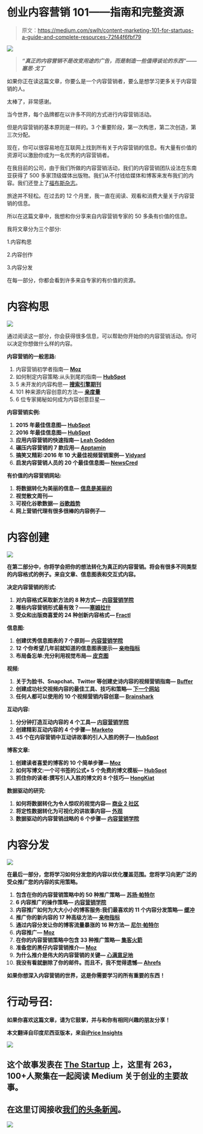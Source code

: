# 创业内容营销 101——指南和完整资源

> 原文：<https://medium.com/swlh/content-marketing-101-for-startups-a-guide-and-complete-resources-72f44f6fbf79>

![](img/ed618731729d8369a4a141dc351c497d.png)

> ***“真正的内容营销不是改变用途的广告，而是制造一些值得谈论的东西”——塞思·戈丁***

如果你正在读这篇文章，你要么是一个内容营销者，要么是想学习更多关于内容营销的人。

太棒了，非常感谢。

当今世界，每个品牌都在以许多不同的方式进行内容营销活动。

但是内容营销的基本原则是一样的。3 个重要阶段，第一次构思，第二次创造，第三次分配。

现在，你可以很容易地在互联网上找到所有关于内容营销的信息。有大量有价值的资源可以激励你成为一名优秀的内容营销者。

在我目前的公司，由于我们所做的内容营销活动，我们的内容营销团队设法在东南亚获得了 500 多家顶级媒体出版物。我们从不付钱给媒体和博客来发布我们的内容。我们还登上了[福布斯杂志](https://www.forbes.com/sites/joeescobedo/2017/07/05/how-to-get-media-coverage-for-your-startup/)。

旅途并不轻松。在过去的 12 个月里，我一直在阅读、观看和消费大量关于内容营销的信息。

所以在这篇文章中，我想和你分享来自内容营销专家的 50 多条有价值的信息。

我将文章分为三个部分:

1.内容构思

2.内容创作

3.内容分发

在每一部分，你都会看到许多来自专家的有价值的资源。

# **内容构思**

![](img/4cc688dc704566a47127c59ccb8e0c8b.png)

通过阅读这一部分，你会获得很多信息，可以帮助你开始你的内容营销活动。你可以决定你想做什么样的内容。

**内容营销的一般思路:**

1.  内容营销初学者指南— [**Moz**](https://moz.com/beginners-guide-to-content-marketing)
2.  如何制定内容策略:从头到尾的指南— [**HubSpot**](https://blog.hubspot.com/marketing/content-marketing-plan)
3.  5 未开发的内容构思— [**搜索引擎期刊**](https://www.searchenginejournal.com/5-untapped-content-ideation-tips/118029/)
4.  101 种来源内容创意的方法— [**亲度量**](https://blog.kissmetrics.com/101-content-ideas/)
5.  6 位专家揭秘如何成为内容创意巨星—[](http://buzzsumo.com/blog/6-experts-reveal-how-to-become-a-content-ideation-superstar/)

****内容营销实例:****

1.  **2015 年最佳信息图— [**HubSpot**](https://blog.hubspot.com/marketing/best-infographics-2015)**
2.  **2016 年最佳信息图— [**HubSpot**](https://blog.hubspot.com/marketing/best-infographics-2016)**
3.  **应用内容营销的快速指南— [**Leah Godden**](https://www.linkedin.com/pulse/quick-dirty-guide-using-content-marketing-apps-leah-godden/)**
4.  **碾压内容营销的 7 款应用— [**Apptamin**](https://www.apptamin.com/blog/7-apps-that-are-crushing-content-marketing/)**
5.  **搞笑又精彩:2016 年 10 大最佳视频营销案例— [**Vidyard**](https://www.vidyard.com/blog/10-best-video-marketing-examples-of-2016/)**
6.  **启发内容营销人员的 20 个最佳信息图— [**NewsCred**](https://insights.newscred.com/the-20-best-infographics-to-inspire-content-marketers/)**

****有价值的内容营销网站:****

1.  **将数据转化为美丽的信息— [**信息是美丽的**](http://www.informationisbeautiful.net/)**
2.  **视觉散文周刊—[](https://pudding.cool/)**
3.  ****可视化谷歌数据— [**谷歌趋势**](https://trends.google.com/trends/story/US_cu_6fXtAFIBAABWdM_en)****
4.  ****网上营销代理有很多很棒的内容例子—[](https://www.distilled.net/)****

# ********内容创建********

******![](img/dbce0b6892d6af539c4327491e5fd79a.png)******

******在第二部分中，你将学会把你的想法转化为真正的内容营销。将会有很多不同类型的内容格式的例子。来自文章、信息图表和交互式内容。******

********决定内容营销的形式:********

1.  ****对内容格式采取新方法的 8 种方式— [**内容营销学院**](http://contentmarketinginstitute.com/2016/04/fresh-content-formats/)****
2.  ****哪些内容营销形式最有效？——[**塞姆拉什**](https://www.semrush.com/blog/content-marketing-formats-effective/)****
3.  ****受众和出版商喜爱的 24 种创新内容格式— [**Fractl**](http://www.frac.tl/innovative-content-formats/)****

******信息图:******

1.  ****创建优秀信息图表的 7 个原则— [**内容营销学院**](http://contentmarketinginstitute.com/2017/05/principles-creating-infographics/)****
2.  ****12 个你希望几年前就知道的信息图表提示— [**亲吻指标**](https://blog.kissmetrics.com/12-infographic-tips/)****
3.  ****布局备忘单:充分利用视觉布局— [**皮克图**](https://piktochart.com/blog/layout-cheat-sheet-making-the-best-out-of-visual-arrangement/)****

******视频:******

1.  ****关于为脸书、Snapchat、Twitter 等创建史诗内容的视频营销指南— [**Buffer**](https://blog.bufferapp.com/video-marketing)****
2.  ****创建成功社交视频内容的最佳工具、技巧和策略— [**下一个网站**](https://thenextweb.com/socialmedia/2014/05/05/best-tools-tricks-strategies-create-successful-social-video-content/)****
3.  ****任何人都可以使用的 10 个视频营销内容创意— [**Brainshark**](https://www.brainshark.com/ideas-blog/2013/January/10-video-marketing-content-ideas-anyone-can-use)****

******互动内容:******

1.  ****分分钟打造互动内容的 4 个工具— [**内容营销学院**](http://contentmarketinginstitute.com/2016/01/tools-interactive-content/)****
2.  ****创建精彩互动内容的 4 个步骤— [**Marketo**](https://blog.marketo.com/2017/04/4-steps-to-create-awesome-interactive-content.html)****
3.  ****45 个在内容营销中互动讲故事的引人入胜的例子— [**HubSpot**](https://blog.hubspot.com/marketing/interactive-content-examples)****

******博客文章:******

1.  ****创建读者喜爱的博客的 10 个简单步骤— [**Moz**](https://moz.com/ugc/10-simple-tips-for-creating-a-blog-your-readers-will-adore)****
2.  ****如何写博文:一个可书签的公式+ 5 个免费的博文模板— [**HubSpot**](https://blog.hubspot.com/marketing/how-to-write-blog-post-simple-formula-ht)****
3.  ****抓住你的读者:撰写引人入胜的博文的 8 个技巧— [**HongKiat**](https://www.hongkiat.com/blog/writing-engaging-blog-posts/)****

******数据驱动的研究:******

1.  ****如何将数据转化为令人惊叹的视觉内容— [**商业 2 社区**](https://www.business2community.com/content-marketing/turn-data-stunning-visual-content-01160748#jA2IS2uduT7lwV5T.97)****
2.  ****将定性数据转化为可视化的讲故事内容— [**外观**](https://visage.co/turn-qualitative-data-visual-storytelling-content/)****
3.  ****数据驱动的内容营销战略的 6 个步骤— [**内容营销学院**](http://contentmarketinginstitute.com/2014/06/data-driven-content-marketing-strategy/)****

# ******内容分发******

****![](img/c668722465e4ab4d209700258a2ea8a7.png)****

****在最后一部分，您将学习如何分发您的内容以优化覆盖范围。您将学习向更广泛的受众推广您的内容的实用策略。****

1.  ****包含在你的内容营销策略中的 50 种推广策略— [**苏扬·帕特尔**](https://sujanpatel.com/content-marketing/50-promotion-tactics-include-content-marketing-strategy/)****
2.  ****6 内容推广的操作策略— [**内容营销学院**](http://contentmarketinginstitute.com/2017/04/how-to-strategies-content-promotion/)****
3.  ****内容推广如何为大大小小的博客服务:我们最喜欢的 11 个内容分发策略— [**缓冲**](https://blog.bufferapp.com/content-promotion)****
4.  ****推广你的新内容的 17 种高级方法— [**亲吻指标**](https://blog.kissmetrics.com/17-advanced-methods/)****
5.  ****通过内容分发让你的博客流量暴涨的 16 种方法— [**尼尔·帕特尔**](https://neilpatel.com/blog/16-proven-content-promotion-strategies-to-make-every-blog-post-successful/)****
6.  ****内容推广— [**Moz**](https://moz.com/beginners-guide-to-content-marketing/content-promotion)****
7.  ****在你的内容营销策略中包含 33 种推广策略— [**集客火箭**](https://inboundrocket.co/blog/33-advanced-methods-for-promoting-your-new-piece-of-content/)****
8.  ****准备您的黑仔内容营销推介— [**Moz**](https://moz.com/blog/preparing-your-killer-content-marketing-pitch)****
9.  ****为什么推介是伟大的内容营销的关键— [**心满意足地**](https://contently.com/strategist/2017/02/08/pitch-stories-great-content-marketing/)****
10.  ****我没有看就删除了你的邮件。而且不，我不觉得遗憾— [**Ahrefs**](https://ahrefs.com/blog/outreach/)****

****如果你想深入内容营销的世界，这是你需要学习的所有重要的东西！****

# ******行动号召:******

****如果你喜欢这篇文章，请为它鼓掌，并与和你有相同兴趣的朋友分享！****

****本文翻译自印度尼西亚版本，来自[**iPrice Insights**](https://iprice.co.id/trend/insights/content-marketing-101-panduan-dan-sumber-informasi-lengkap/)****

****![](img/731acf26f5d44fdc58d99a6388fe935d.png)****

## ****这个故事发表在 [The Startup](https://medium.com/swlh) 上，这里有 263，100+人聚集在一起阅读 Medium 关于创业的主要故事。****

## ****在这里订阅接收[我们的头条新闻](http://growthsupply.com/the-startup-newsletter/)。****

****![](img/731acf26f5d44fdc58d99a6388fe935d.png)****